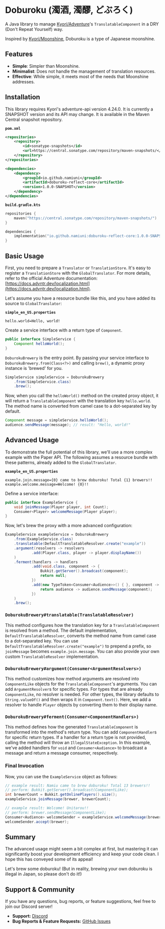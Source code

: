 # Doburoku (濁酒, 濁醪, どぶろく)

A Java library to manage [Kyori/Adventure](https://github.com/KyoriPowered/adventure)'s `TranslatableComponent` in a DRY (Don't Repeat Yourself) way. 

Inspired by [Kyori/Moonshine](https://github.com/KyoriPowered/moonshine), Doburoku is a type of Japanese moonshine.

## Features

* **Simple**: Simpler than Moonshine.
* **Minimalist**: Does not handle the management of translation resources.
* **Effective**: While simple, it meets most of the needs that Moonshine addresses.

## Installation

This library requires Kyori's adventure-api version 4.24.0. It is currently a SNAPSHOT version and its API may change. It is available in the Maven Central snapshot repository.

**`pom.xml`**

```xml
<repositories>
    <repository>
        <id>sonatype-snapshots</id>
        <url>https://central.sonatype.com/repository/maven-snapshots/</url>
    </repository>
</repositories>

<dependencies>
    <dependency>
        <groupId>io.github.namiuni</groupId>
        <artifactId>doburoku-reflect-core</artifactId>
        <version>1.0.0-SNAPSHOT</version>
    </dependency>
</dependencies>
```

**`build.gradle.kts`**

```kotlin
repositories {
    maven("https://central.sonatype.com/repository/maven-snapshots/")
}

dependencies {
    implementation("io.github.namiuni:doburoku-reflect-core:1.0.0-SNAPSHOT")
}
```

## Basic Usage

First, you need to prepare a `Translator` or `TranslationStore`. It's easy to register a `TranslationStore` with the `GlobalTranslator`. For more details, refer to the official Adventure documentation: [https://docs.advntr.dev/localization.html](https://docs.advntr.dev/localization.html).

Let's assume you have a resource bundle like this, and you have added its source to `GlobalTranslator`:

**`simple_en_US.properties`**

```properties
hello.world=Hello, world!
```

Create a service interface with a return type of `Component`.

```java
public interface SimpleService {
    Component helloWorld();
}
```

`DoburokuBrewery` is the entry point. By passing your service interface to `DoburokuBrewery.from(Class<?>)` and calling `brew()`, a dynamic proxy instance is 'brewed' for you.

```java
SimpleService simpleService = DoburokuBrewery
    .from(SimpleService.class)
    .brew();
```

Now, when you call the `helloWorld()` method on the created proxy object, it will return a `TranslatableComponent` with the translation key `hello.world`. The method name is converted from camel case to a dot-separated key by default.

```java
Component message = simpleService.helloWorld();
audience.sendMessage(message); // result: "Hello, world!"
```

## Advanced Usage

To demonstrate the full potential of this library, we'll use a more complex example with the Paper API. The following assumes a resource bundle with these patterns, already added to the `GlobalTranslator`.

**`example_en_US.properties`**

```properties
example.join.message={0} came to brew doburoku! Total {1} brewers!!
example.welcome.message=Welcome! {0}!!
```

Define a service interface:

```java
public interface ExampleService {
    void joinMessage(Player player, int Count);
    Consumer<Player> welcomeMessage(Player player);
}
```

Now, let's brew the proxy with a more advanced configuration:

```java
ExampleService exampleService = DoburokuBrewery
    .from(ExampleService.class)
    .translatable(DefaultTranslatableResolver.create("example"))
    .argument(resolvers -> resolvers
            .add(Player.class, player -> player.displayName())
    )
    .ferment(handlers -> handlers
            .add(void.class, component -> {
                Bukkit.getServer().broadcast(component);
                return null;
            })
            .add(new TypeToken<Consumer<Audience>>() { }, component -> {
                return audience -> audience.sendMessage(component);
            })
    )
    .brew();
```

### `DoburokuBrewery#translatable(TranslatableResolver)`

This method configures how the translation key for a `TranslatableComponent` is resolved from a method. The default implementation, `DefaultTranslatableResolver`, converts the method name from camel case to a dot-separated key. You can use `DefaultTranslatableResolver.create("example")` to prepend a prefix, so `joinMessage` becomes `example.join.message`. You can also provide your own custom `TranslatableResolver` implementation.

### `DoburokuBrewery#argument(Consumer<ArgumentResolvers>)`

This method customizes how method arguments are resolved into `ComponentLike` objects for the `TranslatableComponent`'s arguments. You can add `ArgumentResolver`s for specific types. For types that are already `ComponentLike`, no resolver is needed. For other types, the library defaults to `String.valueOf()` and then wraps it in `Component.text()`. Here, we add a resolver to handle `Player` objects by converting them to their display name.

### `DoburokuBrewery#ferment(Consumer<ComponentHandlers>)`

This method defines how the generated `TranslatableComponent` is transformed into the method's return type. You can add `ComponentHandler`s for specific return types. If a handler for a return type is not provided, calling the method will throw an `IllegalStateException`. In this example, we've added handlers for `void` and `Consumer<Audience>` to broadcast a message and return a message consumer, respectively.

### Final Invocation

Now, you can use the `ExampleService` object as follows:

```java
// example result: Namiu came to brew doburoku! Total 13 brewers!!
// perform: Bukkit.getServer().broadcast(ComponentLike);
int brewerCount = Bukkit.getOnlinePlayers().size();
exampleService.joinMessage(brewer, brewerCount); 

// example result: Welcome! Unitarou!!
// perform: brewer.sendMessage(ComponentLike);
Consumer<Audience> welcomeSender = exampleService.welcomeMessage(brewer);
welcomeSender.accept(brewer);
```

## Summary

The advanced usage might seem a bit complex at first, but mastering it can significantly boost your development efficiency and keep your code clean. I hope this has conveyed some of its appeal\!

Let's brew some doburoku\! (But in reality, brewing your own doburoku is illegal in Japan, so please don't do it\!)

## Support & Community

If you have any questions, bug reports, or feature suggestions, feel free to join our Discord server!

* **Support:** [Discord](https://discord.gg/X9s7q9ps33)
* **Bug Reports & Feature Requests:** [GitHub Issues](https://github.com/NamiUni/doburoku/issues)
